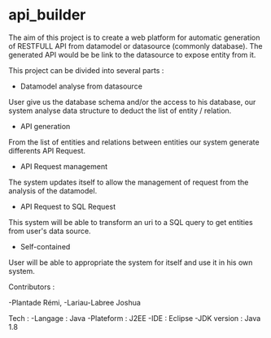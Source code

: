 # api_builder



The aim of this project is to create a web platform for automatic generation 
of RESTFULL API from datamodel or datasource (commonly database).
The generated API would be be link to the datasource to expose entity from it.


This project can be divided into several parts :

- Datamodel analyse from datasource

User give us the database schema and/or the access to his database, 
our system analyse data structure to deduct the list of entity / relation. 

- API generation 

From the list of entities and relations between entities our system generate differents API Request.

- API Request management

The system updates itself to allow the management of request from the analysis of the datamodel.

- API Request to SQL Request

This system will be able to transform an uri to a SQL query to get entities from user's data source.

- Self-contained

User will be able to appropriate the system for itself and use it in his own system.

Contributors :

-Plantade Rémi,
-Lariau-Labree Joshua


Tech :
-Langage : Java
-Plateform : J2EE
-IDE : Eclipse
-JDK version : Java 1.8


